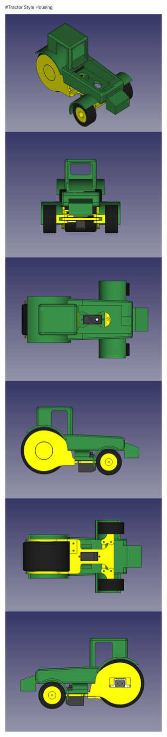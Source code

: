 #Tractor Style Housing

<img src="./img/Axonometric.png"  align="center">
<img src="./img/Front.png"  align="center">
<img src="./img/Top.png"  align="center">
<img src="./img/Right.png"  align="center">
<img src="./img/Bottom.png"  align="center">
<img src="./img/Left.png" align="center">

